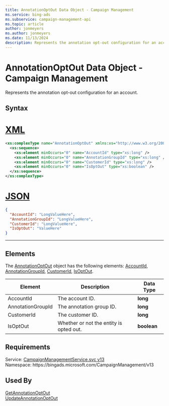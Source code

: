 ```yaml
---
title: AnnotationOptOut Data Object - Campaign Management
ms.service: bing-ads
ms.subservice: campaign-management-api
ms.topic: article
author: jonmeyers
ms.author: jonmeyers
ms.date: 11/13/2024
description: Represents the annotation opt-out configuration for an account.
---
```

# AnnotationOptOut Data Object - Campaign Management
Represents the annotation opt-out configuration for an account.

## Syntax

# [XML](#tab/xml)

```xml
<xs:complexType name="AnnotationOptOut" xmlns:xs="http://www.w3.org/2001/XMLSchema">
  <xs:sequence>
    <xs:element minOccurs="0" name="AccountId" type="xs:long" />
    <xs:element minOccurs="0" name="AnnotationGroupId" type="xs:long" />
    <xs:element minOccurs="0" name="CustomerId" type="xs:long" />
    <xs:element minOccurs="0" name="IsOptOut" type="xs:boolean" />
  </xs:sequence>
</xs:complexType>
```

# [JSON](#tab/json)

```json
{
  "AccountId": "LongValueHere",
  "AnnotationGroupId": "LongValueHere",
  "CustomerId": "LongValueHere",
  "IsOptOut": "ValueHere"
}
```

-----

## <a name="elements"></a>Elements

The [AnnotationOptOut](annotationoptout.md) object has the following elements: [AccountId](#accountid), [AnnotationGroupId](#annotationgroupid), [CustomerId](#customerid), [IsOptOut](#isoptout).

|Element|Description|Data Type|
|-----------|---------------|-------------|
|<a name="accountid"></a>AccountId|The account ID.|**long**|
|<a name="annotationgroupid"></a>AnnotationGroupId|The annotation group ID.|**long**|
|<a name="customerid"></a>CustomerId|The customer ID.|**long**|
|<a name="isoptout"></a>IsOptOut|Whether or not the entity is opted out.|**boolean**|

## Requirements
Service: [CampaignManagementService.svc v13](https://campaign.api.bingads.microsoft.com/Api/Advertiser/CampaignManagement/v13/CampaignManagementService.svc)  
Namespace: https\://bingads.microsoft.com/CampaignManagement/v13  

## Used By
[GetAnnotationOptOut](getannotationoptout.md)  
[UpdateAnnotationOptOut](updateannotationoptout.md)  
